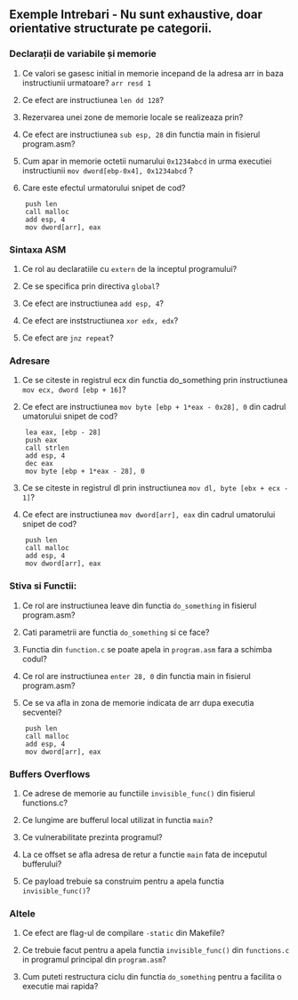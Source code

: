 ## Exemple Intrebari - Nu sunt exhaustive, doar orientative structurate pe categorii.

### Declarații de variabile și memorie

1. Ce valori se gasesc initial in memorie incepand de la adresa arr in baza instructiunii urmatoare?
 ```arr resd 1```

2. Ce efect are instructiunea  ```len dd 128```?

3. Rezervarea unei zone de memorie locale se realizeaza prin?

4. Ce efect are instructiunea ```sub esp, 28``` din functia main in fisierul program.asm?

5. Cum apar in memorie octetii numarului ```0x1234abcd``` in urma executiei instructiunii ```mov dword[ebp-0x4], 0x1234abcd``` ?

6. Care este efectul urmatorului snipet de cod?
```
    push len
    call malloc
    add esp, 4
    mov dword[arr], eax 
```

### Sintaxa ASM
1. Ce rol au declaratiile cu ```extern``` de la inceptul programului?

2. Ce se specifica prin directiva ```global```?

3. Ce efect are instructiunea ```add esp, 4```?

4. Ce efect are inststructiunea ```xor edx, edx```?

5. Ce efect are ```jnz repeat```?

### Adresare

1. Ce se citeste in registrul ecx din functia do_something prin instructiunea 
```mov ecx, dword [ebp + 16]```?

2. Ce efect are instructiunea ```mov byte [ebp + 1*eax - 0x28], 0``` din cadrul umatorului snipet de cod?
```
	lea eax, [ebp - 28]
	push eax
	call strlen
	add esp, 4
    dec eax
	mov byte [ebp + 1*eax - 28], 0
```

3. Ce se citeste in registrul dl prin instructiunea  ```mov dl, byte [ebx + ecx - 1]```?

4. Ce efect are instructiunea ```mov dword[arr], eax``` din cadrul umatorului snipet de cod?
```
    push len
    call malloc
    add esp, 4
    mov dword[arr], eax 
```

### Stiva si Functii:

1. Ce rol are instructiunea leave din functia ```do_something``` in fisierul program.asm?

2. Cati parametrii are functia ```do_something``` si ce face?

3. Functia din ```function.c``` se poate apela in ```program.asm``` fara a schimba codul? 

4. Ce rol are instructiunea ```enter 28, 0``` din functia main in fisierul program.asm?

5. Ce se va afla in zona de memorie indicata de arr dupa executia secventei?
```
    push len
    call malloc
    add esp, 4
    mov dword[arr], eax 
```
### Buffers Overflows

1. Ce adrese de memorie au functiile ```invisible_func()``` din fisierul functions.c?

2. Ce lungime are bufferul local utilizat in functia ```main```?

3. Ce vulnerabilitate prezinta programul?

4. La ce offset se afla adresa de retur a functie ```main``` fata de inceputul bufferului? 

5. Ce payload trebuie sa construim pentru a apela functia ```invisible_func()```?

### Altele

1. Ce efect are flag-ul de compilare ```-static``` din Makefile?

2. Ce trebuie facut pentru a apela functia ```invisible_func()``` din ```functions.c``` in programul principal din ```program.asm```?

3. Cum puteti restructura ciclu din functia ```do_something``` pentru a facilita o executie mai rapida?
